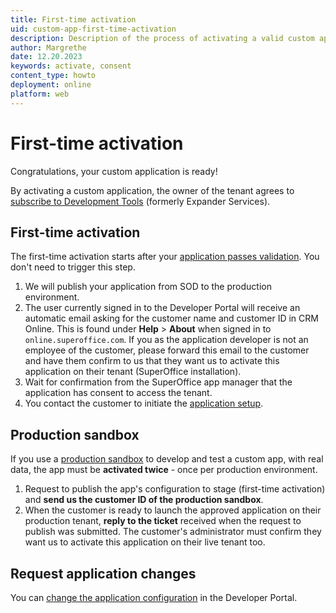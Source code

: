 ```yaml
---
title: First-time activation
uid: custom-app-first-time-activation
description: Description of the process of activating a valid custom application for the first-time.
author: Margrethe
date: 12.20.2023
keywords: activate, consent
content_type: howto
deployment: online
platform: web
---
```


# First-time activation

Congratulations, your custom application is ready!

By activating a custom application, the owner of the tenant agrees to [subscribe to Development Tools][2] (formerly Expander Services).

## First-time activation

The first-time activation starts after your [application passes validation][1]. You don't need to trigger this step.

1. We will publish your application from SOD to the production environment.
2. The user currently signed in to the Developer Portal will receive an automatic email asking for the customer name and customer ID in CRM Online. This is found under **Help** > **About** when signed in to `online.superoffice.com`.
    If you as the application developer is not an employee of the customer, please forward this email to the customer and have them confirm to us that they want us to activate this application on their tenant (SuperOffice installation).
3. Wait for confirmation from the SuperOffice app manager that the application has consent to access the tenant.
4. You contact the customer to initiate the [application setup][3].

## Production sandbox

If you use a [production sandbox][6] to develop and test a custom app, with real data, the app must be **activated twice** - once per production environment.

1. Request to publish the app's configuration to stage (first-time activation) and **send us the customer ID of the production sandbox**.
1. When the customer is ready to launch the approved application on their production tenant, **reply to the ticket** received when the request to publish was submitted. The customer's administrator must confirm they want us to activate this application on their live tenant too.

## Request application changes

You can [change the application configuration][5] in the Developer Portal.

<!-- Referenced links -->
[1]: validate.md
[2]: ../../admin/license/expander-services.md
[3]: ../provisioning/index.md
[5]: ../faq/update-app.md
[6]: ../../online/sandbox/index.md
